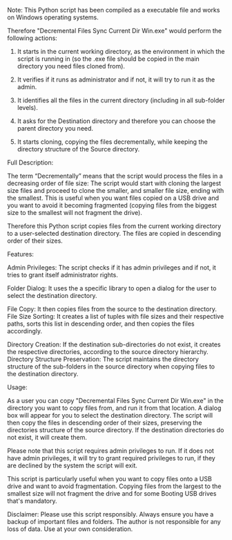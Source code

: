 Note: This Python script has been compiled as a executable file and works on Windows operating systems.


Therefore "Decremental Files Sync Current Dir Win.exe" would perform the following actions:

1. It starts in the current working directory, as the environment in which the script is running in (so the .exe file should be copied in the main directory you need files cloned from).

2. It verifies if it runs as administrator and if not, it will try to run it as the admin.

3. It identifies all the files in the current directory (including in all sub-folder levels).

3. It asks for the Destination directory and therefore you can choose the parent directory you need.

4. It starts cloning, copying the files decrementally, while keeping the directory structure of the Source directory.






Full Description:

The term “Decrementally” means that the script would process the files in a decreasing order of file size:
The script would start with cloning the largest size files and proceed to clone the smaller, and smaller file size, ending with the smallest.
This is useful when you want files copied on a USB drive and you want to avoid it becoming fragmented (copying files from the biggest size to the smallest will not fragment the drive).

Therefore this Python script copies files from the current working directory to a user-selected destination directory. The files are copied in descending order of their sizes.

Features:

Admin Privileges: The script checks if it has admin privileges and if not, it tries to grant itself administrator rights.

Folder Dialog: It uses the a specific library to open a dialog for the user to select the destination directory.

File Copy: It then copies files from the source to the destination directory.
File Size Sorting: It creates a list of tuples with file sizes and their respective paths, sorts this list in descending order, and then copies the files accordingly.

Directory Creation: If the destination sub-directories do not exist, it creates the respective directories, according to the source directory hierarchy.
Directory Structure Preservation: The script maintains the directory structure of the sub-folders in the source directory when copying files to the destination directory.

Usage:

As a user you can copy "Decremental Files Sync Current Dir Win.exe" in the directory you want to copy files from, and run it from that location. A dialog box will appear for you to select the destination directory.
The script will then copy the files in descending order of their sizes, preserving the directories structure of the source directory. If the destination directories do not exist, it will create them.

Please note that this script requires admin privileges to run. If it does not have admin privileges, it will try to grant required privileges to run, if they are declined by the system the script will exit.

This script is particularly useful when you want to copy files onto a USB drive and want to avoid fragmentation. Copying files from the largest to the smallest size will not fragment the drive and for some Booting USB drives that's mandatory.

Disclaimer: Please use this script responsibly. Always ensure you have a backup of important files and folders.
The author is not responsible for any loss of data. Use at your own consideration.

